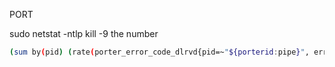PORT 

sudo netstat -ntlp
kill -9 the number 


```bash
(sum by(pid) (rate(porter_error_code_dlrvd{pid=~"${porterid:pipe}", error_code!="000"}[1m])) * 100) / sum by(pid) (rate(porter_error_code_dlrvd{pid=~"${porterid:pipe}"}[1m]))
```
